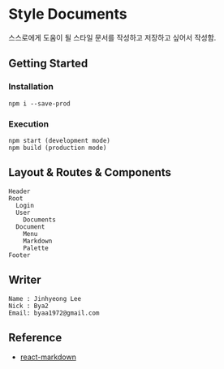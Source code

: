 # Style Documents

스스로에게 도움이 될 스타일 문서를 작성하고 저장하고 싶어서 작성함.

## Getting Started

### Installation

```
npm i --save-prod
```

### Execution

```
npm start (development mode)
npm build (production mode)
```

## Layout & Routes & Components

```
Header
Root
  Login
  User
    Documents
  Document
    Menu
    Markdown
    Palette
Footer
```

## Writer

```
Name : Jinhyeong Lee
Nick : Bya2
Email: byaa1972@gmail.com
```

## Reference

- [react-markdown](https://github.com/remarkjs/react-markdown)
